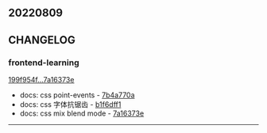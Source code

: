 ## 20220809

## CHANGELOG

### frontend-learning

[199f954f...7a16373e](https://github.com/zhbhun/frontend-learning/compare/199f954f...7a16373e)

* docs: css point-events - [7b4a770a](https://github.com/zhbhun/frontend-learning/commit/7b4a770a7ad271b797903ca8c0216feaf7aea45a)
* docs: css 字体抗锯齿 - [b1f6dff1](https://github.com/zhbhun/frontend-learning/commit/b1f6dff1c391690acb7898c0923fd0d773ed625e)
* docs: css mix blend mode - [7a16373e](https://github.com/zhbhun/frontend-learning/commit/7a16373e883c587b34bee12656bac413b3449e28)

---

